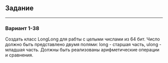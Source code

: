## Задание
***
### Вариант 1-38
Создать класс LongLong для рабты с целыми числами из 64 бит. Число должно быть представлено двумя полями: long - старшая часть, ulong - младшая часть. Должны быть реализованы арифметические операции и сравнения. 